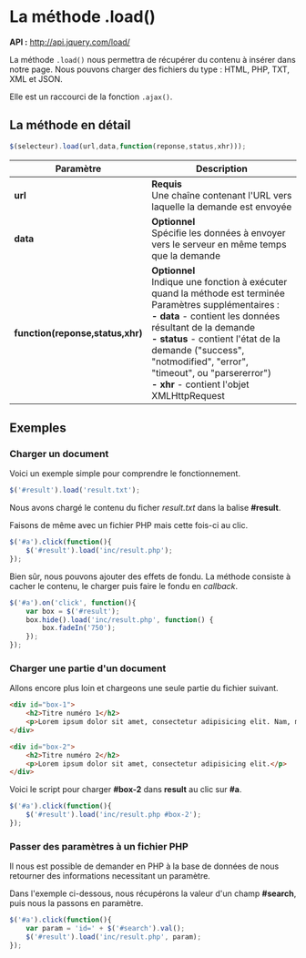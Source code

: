 # La méthode .load()

**API :** http://api.jquery.com/load/

La méthode `.load()` nous permettra de récupérer du contenu à insérer dans notre page.
Nous pouvons charger des fichiers du type : HTML, PHP, TXT, XML et JSON.

Elle est un raccourci de la fonction `.ajax()`.

## La méthode en détail

```js
$(selecteur).load(url,data,function(reponse,status,xhr)));
```

| Paramètre | Description |
| -- | -- |
| **url** | **Requis**<br/>Une chaîne contenant l'URL vers laquelle la demande est envoyée |
| **data** | **Optionnel**<br/> Spécifie les données à envoyer vers le serveur en même temps que la demande |
| **function(reponse,status,xhr)** | **Optionnel**<br/> Indique une fonction à exécuter quand la méthode est terminée <br/>Paramètres supplémentaires : <br/>**- data** - contient les données résultant de la demande <br/> **- status** - contient l'état de la demande ("success", "notmodified", "error", "timeout", ou "parsererror")<br/> **- xhr** - contient l'objet XMLHttpRequest |

## Exemples

### Charger un document

Voici un exemple simple pour comprendre le fonctionnement.

```js
$('#result').load('result.txt');
```

Nous avons chargé le contenu du ficher *result.txt* dans la balise **#result**.

Faisons de même avec un fichier PHP mais cette fois-ci au clic.

```js
$('#a').click(function(){
    $('#result').load('inc/result.php');
});
```

Bien sûr, nous pouvons ajouter des effets de fondu.
La méthode consiste à cacher le contenu, le charger puis faire le fondu en *callback*.

```js
$('#a').on('click', function(){
	var box = $('#result');
	box.hide().load('inc/result.php', function() {
		box.fadeIn('750');
	});
});
```

### Charger une partie d'un document

Allons encore plus loin et chargeons une seule partie du fichier suivant.

```html
<div id="box-1">
    <h2>Titre numéro 1</h2>
    <p>Lorem ipsum dolor sit amet, consectetur adipisicing elit. Nam, magnam, repellat dicta nesciunt aperiam cupiditate eligendi incidunt expedita architecto! Modi, praesentium, atque aliquam rem aspernatur id similique doloribus deleniti dolorem.</p>
</div>

<div id="box-2">
    <h2>Titre numéro 2</h2>
    <p>Lorem ipsum dolor sit amet, consectetur adipisicing elit.</p>
</div>
```

Voici le script pour charger **#box-2** dans **result** au clic sur **#a**.

```js
$('#a').click(function(){
    $('#result').load('inc/result.php #box-2');
});
```

### Passer des paramètres à un fichier PHP

Il nous est possible de demander en PHP à la base de données de nous retourner des informations necessitant un paramètre.

Dans l'exemple ci-dessous, nous récupérons la valeur d'un champ **#search**, puis nous la passons en paramètre.

```js
$('#a').click(function(){
    var param = 'id=' + $('#search').val();
    $('#result').load('inc/result.php', param);
});
```



































